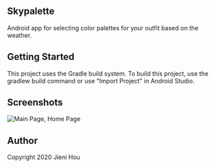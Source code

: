 ## Skypalette
Android app for selecting color palettes for your outfit based on the weather.

## Getting Started

This project uses the Gradle build system. To build this project, use the gradlew build command or use "Import Project" in Android Studio.

## Screenshots

![](screenshots/screenshot.png "Main Page, Home Page")

## Author
Copyright 2020 Jieni Hou
